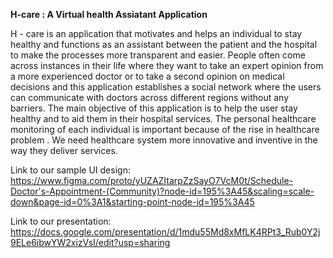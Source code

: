 **H-care : A Virtual health Assiatant Application**


H - care is an application that motivates and helps an individual to stay healthy and functions as  an assistant between the patient and the hospital to make the processes more  transparent and easier. People often come across instances in their life where they  want to take an expert opinion from a more experienced doctor or to take a second  opinion on medical decisions and this application establishes a social network  where the users can communicate with doctors across different regions without any  barriers.
The main objective of this application is to help the user stay healthy and to aid them in  their hospital services. The personal healthcare monitoring of each individual is important because of the rise in healthcare problem . We need healthcare system more innovative and inventive in the way they deliver services.


Link to our sample UI design: https://www.figma.com/proto/yUZAZItarpZzSayO7VcM0t/Schedule-Doctor's-Appointment-(Community)?node-id=195%3A45&scaling=scale-down&page-id=0%3A1&starting-point-node-id=195%3A45

Link to our presentation: https://docs.google.com/presentation/d/1mdu55Md8xMfLK4RPt3_Rub0Y2j9ELe6ibwYW2xizVsI/edit?usp=sharing
